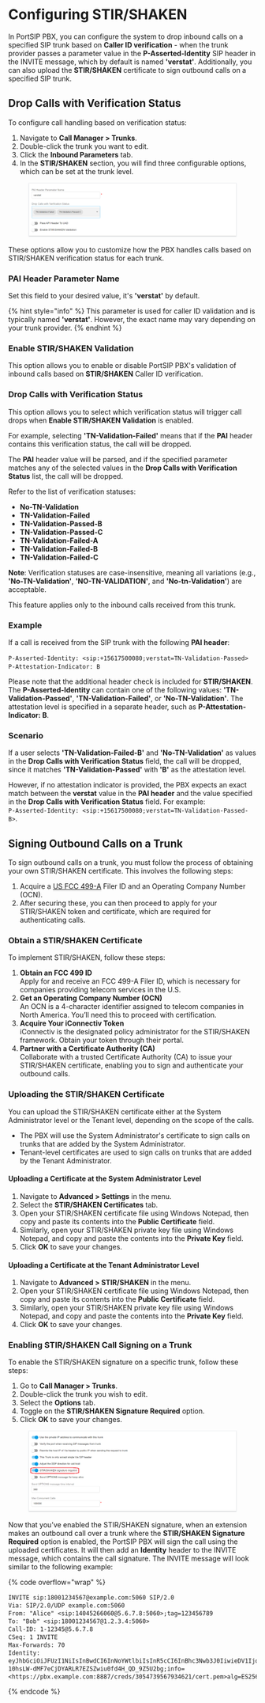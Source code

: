 # Configuring STIR/SHAKEN

In PortSIP PBX, you can configure the system to drop inbound calls on a specified SIP trunk based on **Caller ID verification** - when the trunk provider passes a parameter value in the **P-Asserted-Identity** SIP header in the INVITE message, which by default is named **'verstat'**. Additionally, you can also upload the **STIR/SHAKEN** certificate to sign outbound calls on a specified SIP trunk.

## Drop Calls with Verification Status

To configure call handling based on verification status:

1. Navigate to **Call Manager > Trunks**.
2. Double-click the trunk you want to edit.
3. Click the **Inbound Parameters** tab.
4. In the **STIR/SHAKEN** section, you will find three configurable options, which can be set at the trunk level.

<figure><img src="../../../.gitbook/assets/stire-shaken-1.png" alt=""><figcaption></figcaption></figure>

These options allow you to customize how the PBX handles calls based on STIR/SHAKEN verification status for each trunk.

### **PAI Header Parameter Name**

Set this field to your desired value, it's **'verstat'** by default.

{% hint style="info" %}
This parameter is used for caller ID validation and is typically named **'verstat'**. However, the exact name may vary depending on your trunk provider.
{% endhint %}

### Enable STIR/SHAKEN Validation

This option allows you to enable or disable PortSIP PBX's validation of inbound calls based on **STIR/SHAKEN** Caller ID verification.

### Drop Calls with Verification Status

This option allows you to select which verification status will trigger call drops when **Enable STIR/SHAKEN Validation** is enabled.

For example, selecting **'TN-Validation-Failed'** means that if the **PAI** header contains this verification status, the call will be dropped.

The **PAI** header value will be parsed, and if the specified parameter matches any of the selected values in the **Drop Calls with Verification Status** list, the call will be dropped.

Refer to the list of verification statuses:

* **No-TN-Validation**
* **TN-Validation-Failed**
* **TN-Validation-Passed-B**
* **TN-Validation-Passed-C**
* **TN-Validation-Failed-A**
* **TN-Validation-Failed-B**
* **TN-Validation-Failed-C**

**Note**: Verification statuses are case-insensitive, meaning all variations (e.g., **'No-TN-Validation'**, **'NO-TN-VALIDATION'**, and **'No-tn-Validation'**) are acceptable.

This feature applies only to the inbound calls received from this trunk.

### **Example**

If a call is received from the SIP trunk with the following **PAI header**:

`P-Asserted-Identity: <sip:+15617500080;verstat=TN-Validation-Passed>`\
`P-Attestation-Indicator: B`

Please note that the additional header check is included for **STIR/SHAKEN**. The **P-Asserted-Identity** can contain one of the following values: **'TN-Validation-Passed'**, **'TN-Validation-Failed'**, or **'No-TN-Validation'**. The attestation level is specified in a separate header, such as **P-Attestation-Indicator: B**.

### **Scenario**

If a user selects **'TN-Validation-Failed-B'** and **'No-TN-Validation'** as values in the **Drop Calls with Verification Status** field, the call will be dropped, since it matches **'TN-Validation-Passed'** with **'B'** as the attestation level.

However, if no attestation indicator is provided, the PBX expects an exact match between the **verstat** value in the **PAI header** and the value specified in the **Drop Calls with Verification Status** field. For example:\
`P-Asserted-Identity: <sip:+15617500080;verstat=TN-Validation-Passed-B>`.

## Signing Outbound Calls on a Trunk

To sign outbound calls on a trunk, you must follow the process of obtaining your own STIR/SHAKEN certificate. This involves the following steps:

1. Acquire a [US FCC 499-A](https://apps.fcc.gov/cores/userLogin.do) Filer ID and an Operating Company Number (OCN).
2. After securing these, you can then proceed to apply for your STIR/SHAKEN token and certificate, which are required for authenticating calls.

### Obtain a STIR/SHAKEN Certificate

To implement STIR/SHAKEN, follow these steps:

1. **Obtain an FCC 499 ID**\
   Apply for and receive an FCC 499-A Filer ID, which is necessary for companies providing telecom services in the U.S.
2. **Get an Operating Company Number (OCN)**\
   An OCN is a 4-character identifier assigned to telecom companies in North America. You’ll need this to proceed with certification.
3. **Acquire Your iConnectiv Token**\
   iConnectiv is the designated policy administrator for the STIR/SHAKEN framework. Obtain your token through their portal.
4. **Partner with a Certificate Authority (CA)**\
   Collaborate with a trusted Certificate Authority (CA) to issue your STIR/SHAKEN certificate, enabling you to sign and authenticate your outbound calls.

### Uploading the STIR/SHAKEN Certificate

You can upload the STIR/SHAKEN certificate either at the System Administrator level or the Tenant level, depending on the scope of the calls.

* The PBX will use the System Administrator's certificate to sign calls on trunks that are added by the System Administrator.
* Tenant-level certificates are used to sign calls on trunks that are added by the Tenant Administrator.

#### Uploading a Certificate at the System Administrator Level

1. Navigate to **Advanced > Settings** in the menu.
2. Select the **STIR/SHAKEN Certificates** tab.
3. Open your STIR/SHAKEN certificate file using Windows Notepad, then copy and paste its contents into the **Public Certificate** field.
4. Similarly, open your STIR/SHAKEN private key file using Windows Notepad, and copy and paste the contents into the **Private Key** field.
5. Click **OK** to save your changes.

#### Uploading a Certificate at the Tenant Administrator Level

1. Navigate to **Advanced > STIR/SHAKEN** in the menu.
2. Open your STIR/SHAKEN certificate file using Windows Notepad, then copy and paste its contents into the **Public Certificate** field.
3. Similarly, open your STIR/SHAKEN private key file using Windows Notepad, and copy and paste the contents into the **Private Key** field.
4. Click **OK** to save your changes.

### Enabling STIR/SHAKEN Call Signing on a Trunk

To enable the STIR/SHAKEN signature on a specific trunk, follow these steps:

1. Go to **Call Manager > Trunks**.
2. Double-click the trunk you wish to edit.
3. Select the **Options** tab.
4. Toggle on the **STIR/SHAKEN Signature Required** option.
5. Click **OK** to save your changes.

<figure><img src="../../../.gitbook/assets/stire-shaken-2.png" alt=""><figcaption></figcaption></figure>

Now that you’ve enabled the STIR/SHAKEN signature, when an extension makes an outbound call over a trunk where the **STIR/SHAKEN Signature Required** option is enabled, the PortSIP PBX will sign the call using the uploaded certificates. It will then add an **Identity** header to the INVITE message, which contains the call signature. The INVITE message will look similar to the following example:

{% code overflow="wrap" %}
```
INVITE sip:18001234567@example.com:5060 SIP/2.0
Via: SIP/2.0/UDP example.com:5060
From: "Alice" <sip:14045266060@5.6.7.8:5060>;tag=123456789
To: "Bob" <sip:18001234567@1.2.3.4:5060>
Call-ID: 1-12345@5.6.7.8
CSeq: 1 INVITE
Max-Forwards: 70
Identity: eyJhbGciOiJFUzI1NiIsInBwdCI6InNoYWtlbiIsInR5cCI6InBhc3Nwb3J0IiwieDV1IjoiaHR0cHM6Ly9jZXJ0aWZpY2F0ZXMuZXhhbXBsZS5jb20vMTIzNDU2Nzg5LnBlbSJ9.eyJhdHRlc3QiOiJBIiwiZGVzdCI6eyJ0biI6WyIxODAwMTIzNDU2NyJdfSwiaWF0IjoxNTQ4ODU5OTgyLCJvcmlnIjp7InRuIjoiMTQwNDUyNjYwNjAifSwib3JpZ2lkIjoiM2E0N2NhMjMtZDdhYi00NDZiLTgyMWQtMzNkNWRlZWRiZWQ0In0.S_vqkgCk88ee9rtk89P6a6ru0ncDfSrdb1GyK_mJj-10hsLW-dMF7eCjDYARLR7EZSZwiu0fd4H_QD_9Z5U2bg;info=<https://pbx.example.com:8887/creds/3054739567934621/cert.pem>alg=ES256;ppt=shaken
```
{% endcode %}



